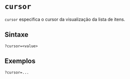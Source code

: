 # `cursor`

`cursor` especifica o cursor da visualização da lista de itens.

## Sintaxe

```
?cursor=<value>
```

## Exemplos

```
?cursor=...
```
